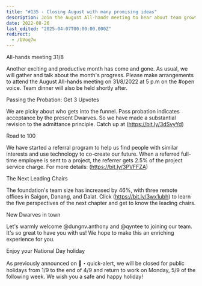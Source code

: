 ```yaml
---
title: "#135 - Closing August with many promising ideas"
description: Join the August All-hands meeting to hear about team growth, new referral rewards, probation updates, remote offices, and welcome new members before the holiday break.
date: 2022-08-26
last_edited: "2025-04-07T00:00:00.000Z"
redirect:
  - /bVoq7w
---
```


All-hands meeting 31/8

Another exciting and productive month has come and gone. As usual, we will gather and talk about the month's progress. Please make arrangements to attend the August All-hands meeting on 31/8/2022 at 5 p.m on the #open voice. Team dinner will also be held shortly after.

Passing the Probation: Get 3 Upvotes

We are picky about who gets into the funnel. Pass probation indicates acceptance by the present Dwarves. So we have made a substantial revision to the admittance principle. Catch up at (<https://bit.ly/3dSvyYd>)

Road to 100

We have started a referral program to help us find people with similar interests and use technology to co-create our future. When a referred full-time employee is sent to a project, the referrer gets 2.5% of the project service charge. For more details: (<https://bit.ly/3PVFFZA>)

The Next Leading Chairs

The foundation's team size has increased by 46%, with three remote offices in Saigon, Danang, and Dalat. Click (<https://bit.ly/3wx1ubh>) to learn the five perspectives of the next chapter and get to know the leading chairs.

New Dwarves in town

Let's warmly welcome @dungnv.anthony and @qyntee to joining our team. It's so great to have you with us! We hope to make this an enriching experience for you.

Enjoy your National Day holiday

As previously announced on 🔔・quick-alert, we will be closed for public holidays from 1/9 to the end of 4/9 and return to work on Monday, 5/9 of the following week. We wish you a safe and happy holiday!
